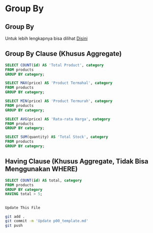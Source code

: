 # Group By

## Group By
Untuk lebih lengkapnya bisa dilihat [Disini](https://dev.mysql.com/doc/refman/8.0/en/group-by-modifiers.html)

## Group By Clause (Khusus Aggregate)
```sql
SELECT COUNT(id) AS 'Total Product', category
FROM products
GROUP BY category;
```
```sql
SELECT MAX(price) AS 'Product Termahal', category 
FROM products 
GROUP BY category;
```
```sql
SELECT MIN(price) AS 'Product Termurah', category 
FROM products 
GROUP BY category;
```
```sql
SELECT AVG(price) AS 'Rata-rata Harga', category 
FROM products 
GROUP BY category;
```
```sql
SELECT SUM(quantity) AS 'Total Stock', category 
FROM products 
GROUP BY category;
```

## Having Clause (Khusus Aggregate, Tidak Bisa Menggunakan WHERE)
```sql
SELECT COUNT(id) AS total, category
FROM products
GROUP BY category
HAVING total > 5;
```

##
```bash
Update This File
```
```bash
git add .
git commit -m 'Update p00_template.md'
git push

```